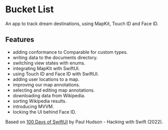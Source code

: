 # Bucket List

An app to track dream destinations, using MapKit, Touch ID and Face ID.

<!-- <p align="center">
    <img src="screenshot.png" style="width:528px;max-width:100%;">
</p> -->

## Features

- adding conformance to Comparable for custom types.
- writing data to the documents directory.
- switching view states with enums.
- integrating MapKit with SwiftUI.
- using Touch ID and Face ID with SwiftUI.
- adding user locations to a map.
- improving our map annotations.
- selecting and editing map annotations.
- downloading data from Wikipedia.
- sorting Wikipedia results.
- introducing MVVM.
- locking the UI behind Face ID.

Based on [100 Days of SwiftUI](https://www.hackingwithswift.com/100/swiftui) by Paul Hudson - Hacking with Swift (2022).
